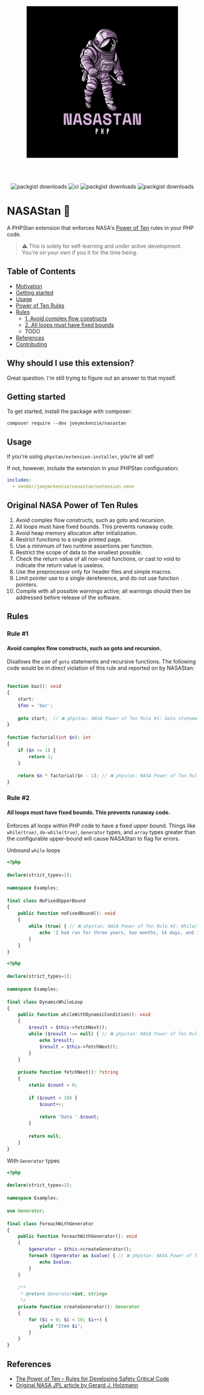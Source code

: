 <div align="center" style="padding-top: 2rem;">
    <img src="art/astronaut.png" height="400" width="400" alt="logo"/>
    <div style="display: inline-block; margin-top: 4rem">
        <img src="https://img.shields.io/packagist/v/joeymckenzie/nasastan.svg?style=flat-square" alt="packgist downloads" />
        <img src="https://img.shields.io/github/actions/workflow/status/joeymckenzie/nasastan/run-ci.yml?branch=main&label=ci&style=flat-square" alt="ci" />
        <img src="https://img.shields.io/github/actions/workflow/status/joeymckenzie/nasastan/fix-php-code-style-issues.yml?branch=main&label=code%20style&style=flat-square" alt="packgist downloads" />
        <img src="https://img.shields.io/packagist/dt/joeymckenzie/nasastan.svg?style=flat-square" alt="packgist downloads" />
    </div>
</div>

# NASAStan 🚀

A PHPStan extension that enforces
NASA's [Power of Ten](https://en.wikipedia.org/wiki/The_Power_of_10:_Rules_for_Developing_Safety-Critical_Code)
rules in your PHP code.

> ⚠️ This is solely for self-learning and under active development. You're on your own if you it for the time being.

## Table of Contents

- [Motivation](#why-should-i-use-this-extension)
- [Getting started](#getting-started)
- [Usage](#usage)
- [Power of Ten Rules](#original-nasa-power-of-ten-rules)
- [Rules]()
    - [1. Avoid complex flow constructs](#avoid-complex-flow-constructs-such-as-goto-and-recursion)
    - [2. All loops must have fixed bounds](#all-loops-must-have-fixed-bounds-this-prevents-runaway-code)
    - TODO
- [References](#references)
- [Contributing](#references)

## Why should I use this extension?

Great question. I'm still trying to figure out an answer to that myself.

## Getting started

To get started, install the package with composer:

```
composer require --dev joeymckenzie/nasastan
```

## Usage

If you're using `phpstan/extension-installer`, you're all set!

If not, however, include the extension in your PHPStan configuration:

```yaml
includes:
  - vendor/joeymckenzie/nasastan/extension.neon
```

## Original NASA Power of Ten Rules

1. Avoid complex flow constructs, such as goto and recursion.
2. All loops must have fixed bounds. This prevents runaway code.
3. Avoid heap memory allocation after initialization.
4. Restrict functions to a single printed page.
5. Use a minimum of two runtime assertions per function.
6. Restrict the scope of data to the smallest possible.
7. Check the return value of all non-void functions, or cast to void to indicate the return value is useless.
8. Use the preprocessor only for header files and simple macros.
9. Limit pointer use to a single dereference, and do not use function pointers.
10. Compile with all possible warnings active; all warnings should then be addressed before release of the software.

## Rules

### Rule #1

#### Avoid complex flow constructs, such as goto and recursion.

Disallows the use of `goto` statements and recursive functions. The following code would be in direct violation of this
rule and reported on by NASAStan:

```php

function baz(): void
{
    start:
    $foo = 'bar';

    goto start;  // ❌ phpstan: NASA Power of Ten Rule #1: Goto statements are not allowed.
}

function factorial(int $n): int
{
    if ($n <= 1) {
        return 1;
    }

    return $n * factorial($n - 1); // ❌ phpstan: NASA Power of Ten Rule #1: Recursive method calls are not allowed.
}
```

### Rule #2

#### All loops must have fixed bounds. This prevents runaway code.

Enforces all loops within PHP code to have a fixed upper bound. Things like `while(true)`, `do-while(true)`, `Generator`
types, and `array` types greater than the configurable upper-bound will cause NASAStan to flag for errors.

Unbound `while` loops

```php
<?php

declare(strict_types=1);

namespace Examples;

final class NoFixedUpperBound
{
    public function noFixedBound(): void
    {
        while (true) { // ❌ phpstan: NASA Power of Ten Rule #2: While/ do-while loop with condition "true" has no upper bound.
            echo 'I had run for three years, two months, 14 days, and 16 hours...';
        }
    }
}
```

```php
<?php

declare(strict_types=1);

namespace Examples;

final class DynamicWhileLoop
{
    public function whileWithDynamicCondition(): void
    {
        $result = $this->fetchNext();
        while ($result !== null) { // ❌ phpstan: NASA Power of Ten Rule #2: While/ do-while loop must have a verifiable fixed upper bound to prevent runaway code.
            echo $result;
            $result = $this->fetchNext();
        }
    }

    private function fetchNext(): ?string
    {
        static $count = 0;

        if ($count < 10) {
            $count++;

            return 'Data '.$count;
        }

        return null;
    }
}
```

With `Generator` types

```php
<?php

declare(strict_types=1);

namespace Examples;

use Generator;

final class ForeachWithGenerator
{
    public function foreachWithGenerator(): void
    {
        $generator = $this->createGenerator();
        foreach ($generator as $value) { // ❌ phpstan: NASA Power of Ten Rule #2: Foreach loop must iterate over a countable collection with a verifiable size bound.
            echo $value;
        }
    }

    /**
     * @return Generator<int, string>
     */
    private function createGenerator(): Generator
    {
        for ($i = 0; $i < 10; $i++) {
            yield "Item $i";
        }
    }
}
```

## References

- [The Power of Ten – Rules for Developing Safety Critical Code](https://en.wikipedia.org/wiki/The_Power_of_10:_Rules_for_Developing_Safety-Critical_Code)
- [Original NASA JPL article by Gerard J. Holzmann](https://spinroot.com/gerard/pdf/P10.pdf)

